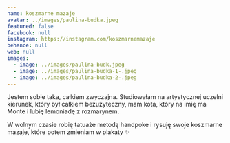 ```yaml
---
name: koszmarne mazaje
avatar: ../images/paulina-budka.jpeg
featured: false
facebook: null
instagram: https://instagram.com/koszmarnemazaje
behance: null
web: null
images:
  - image: ../images/paulina-budk.jpeg
  - image: ../images/paulina-budka-1-.jpeg
  - image: ../images/paulina-budka-2-.jpeg
---
```

Jestem sobie taka, całkiem zwyczajna. Studiowałam na artystycznej uczelni kierunek, który był całkiem bezużyteczny, mam kota, który na imię ma Monte i lubię lemoniadę z rozmarynem.

W wolnym czasie robię tatuaże metodą handpoke i rysuję swoje koszmarne mazaje, które potem zmieniam w plakaty ✨
